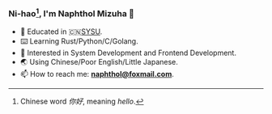 ### Ni-hao[^1], I'm Naphthol Mizuha 👋

- 📖 Educated in 🇨🇳[SYSU](www.sysu.edu.cn).
- ⌨️ Learning Rust/Python/C/Golang.
- 🥺 Interested in System Development and Frontend Development.
- 🌏 Using Chinese/Poor English/Little Japanese.
- 📫 How to reach me: **naphthol@foxmail.com**.
[^1]:Chinese word _你好_, meaning _hello_.
